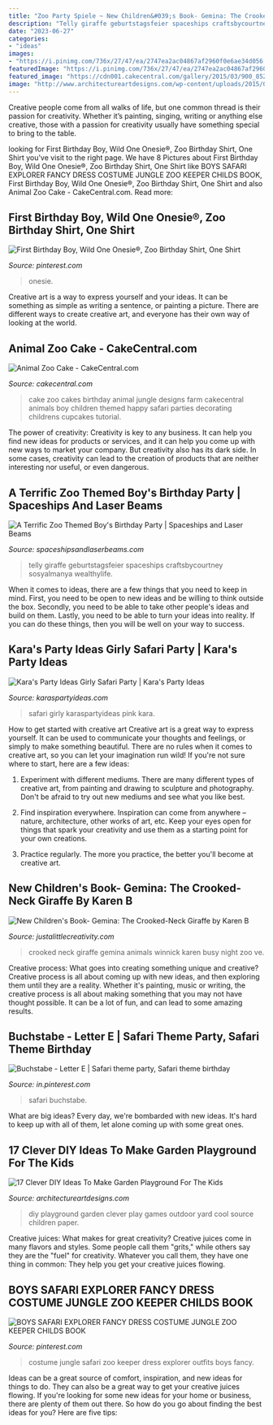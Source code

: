 ```yaml
---
title: "Zoo Party Spiele ~ New Children&#039;s Book- Gemina: The Crooked-neck Giraffe By Karen B"
description: "Telly giraffe geburtstagsfeier spaceships craftsbycourtney sosyalmanya wealthylife"
date: "2023-06-27"
categories:
- "ideas"
images:
- "https://i.pinimg.com/736x/27/47/ea/2747ea2ac04867af2960f0e6ae34d056.jpg"
featuredImage: "https://i.pinimg.com/736x/27/47/ea/2747ea2ac04867af2960f0e6ae34d056.jpg"
featured_image: "https://cdn001.cakecentral.com/gallery/2015/03/900_852767mh7m_animal-zoo-cake.jpg"
image: "http://www.architectureartdesigns.com/wp-content/uploads/2015/05/1551.jpg"
---
```



Creative people come from all walks of life, but one common thread is their passion for creativity. Whether it’s painting, singing, writing or anything else creative, those with a passion for creativity usually have something special to bring to the table.

	

		
looking for First Birthday Boy, Wild One Onesie®, Zoo Birthday Shirt, One Shirt you've visit to the right page. We have 8 Pictures about First Birthday Boy, Wild One Onesie®, Zoo Birthday Shirt, One Shirt like BOYS SAFARI EXPLORER FANCY DRESS COSTUME JUNGLE ZOO KEEPER CHILDS BOOK, First Birthday Boy, Wild One Onesie®, Zoo Birthday Shirt, One Shirt and also Animal Zoo Cake - CakeCentral.com. Read more:
		
    
## First Birthday Boy, Wild One Onesie®, Zoo Birthday Shirt, One Shirt

<img loading=lazy src="https://i.pinimg.com/736x/9e/2a/66/9e2a661be885a7053facbf9c624ffbf5.jpg" onerror="this.onerror=null;this.src='https://tse3.mm.bing.net/th?id=OIP.5EEDVUuuqu5RA5-nIm08ZQHaJ3&amp;pid=15.1';" alt="First Birthday Boy, Wild One Onesie®, Zoo Birthday Shirt, One Shirt">

_Source: pinterest.com_

>onesie. 

	

Creative art is a way to express yourself and your ideas. It can be something as simple as writing a sentence, or painting a picture. There are different ways to create creative art, and everyone has their own way of looking at the world.

    
## Animal Zoo Cake - CakeCentral.com

<img loading=lazy src="https://cdn001.cakecentral.com/gallery/2015/03/900_852767mh7m_animal-zoo-cake.jpg" onerror="this.onerror=null;this.src='https://tse3.mm.bing.net/th?id=OIP.dj-NodBzD51J_6B7noC3HAHaJ4&amp;pid=15.1';" alt="Animal Zoo Cake - CakeCentral.com">

_Source: cakecentral.com_

>cake zoo cakes birthday animal jungle designs farm cakecentral animals boy children themed happy safari parties decorating childrens cupcakes tutorial. 

	

The power of creativity:
Creativity is key to any business. It can help you find new ideas for products or services, and it can help you come up with new ways to market your company. But creativity also has its dark side. In some cases, creativity can lead to the creation of products that are neither interesting nor useful, or even dangerous.

    
## A Terrific Zoo Themed Boy&#039;s Birthday Party | Spaceships And Laser Beams

<img loading=lazy src="https://spaceshipsandlaserbeams.com/wp-content/uploads/2015/09/zoo-themed-birthday-party-ideas.jpg" onerror="this.onerror=null;this.src='https://tse3.mm.bing.net/th?id=OIP.YhawtnhbN2nDdQTBzZop0QHaLH&amp;pid=15.1';" alt="A Terrific Zoo Themed Boy&#039;s Birthday Party | Spaceships and Laser Beams">

_Source: spaceshipsandlaserbeams.com_

>telly giraffe geburtstagsfeier spaceships craftsbycourtney sosyalmanya wealthylife. 

	

When it comes to ideas, there are a few things that you need to keep in mind. First, you need to be open to new ideas and be willing to think outside the box. Secondly, you need to be able to take other people's ideas and build on them. Lastly, you need to be able to turn your ideas into reality. If you can do these things, then you will be well on your way to success.

    
## Kara&#039;s Party Ideas Girly Safari Party | Kara&#039;s Party Ideas

<img loading=lazy src="https://karaspartyideas.com/wp-content/uploads/2018/03/Girly-Safari-Party-via-Karas-Party-Ideas-KarasPartyIdeas.com20.jpg" onerror="this.onerror=null;this.src='https://tse1.mm.bing.net/th?id=OIP.cTrPWBWKfrJKIWKOkrfnTgHaLH&amp;pid=15.1';" alt="Kara&#039;s Party Ideas Girly Safari Party | Kara&#039;s Party Ideas">

_Source: karaspartyideas.com_

>safari girly karaspartyideas pink kara. 

	

How to get started with creative art
Creative art is a great way to express yourself. It can be used to communicate your thoughts and feelings, or simply to make something beautiful. There are no rules when it comes to creative art, so you can let your imagination run wild! If you're not sure where to start, here are a few ideas:
1. Experiment with different mediums. There are many different types of creative art, from painting and drawing to sculpture and photography. Don't be afraid to try out new mediums and see what you like best.

2. Find inspiration everywhere. Inspiration can come from anywhere – nature, architecture, other works of art, etc. Keep your eyes open for things that spark your creativity and use them as a starting point for your own creations.

3. Practice regularly. The more you practice, the better you'll become at creative art.

    
## New Children&#039;s Book- Gemina: The Crooked-Neck Giraffe By Karen B

<img loading=lazy src="https://www.justalittlecreativity.com/wp-content/uploads/2014/06/gemina-1.jpg" onerror="this.onerror=null;this.src='https://tse3.mm.bing.net/th?id=OIP.r_ALbYEZOvhsPCtI3aU1OAHaJm&amp;pid=15.1';" alt="New Children&#039;s Book- Gemina: The Crooked-Neck Giraffe by Karen B">

_Source: justalittlecreativity.com_

>crooked neck giraffe gemina animals winnick karen busy night zoo ve. 

	

Creative process: What goes into creating something unique and creative?
Creative process is all about coming up with new ideas, and then exploring them until they are a reality. Whether it's painting, music or writing, the creative process is all about making something that you may not have thought possible. It can be a lot of fun, and can lead to some amazing results.

    
## Buchstabe - Letter E | Safari Theme Party, Safari Theme Birthday

<img loading=lazy src="https://i.pinimg.com/736x/27/47/ea/2747ea2ac04867af2960f0e6ae34d056.jpg" onerror="this.onerror=null;this.src='https://tse4.mm.bing.net/th?id=OIP.afI9vzTkNep3nXjhKjmaWQHaLE&amp;pid=15.1';" alt="Buchstabe - Letter E | Safari theme party, Safari theme birthday">

_Source: in.pinterest.com_

>safari buchstabe. 

	

What are big ideas?
Every day, we're bombarded with new ideas. It's hard to keep up with all of them, let alone coming up with some great ones.

    
## 17 Clever DIY Ideas To Make Garden Playground For The Kids

<img loading=lazy src="http://www.architectureartdesigns.com/wp-content/uploads/2015/05/1551.jpg" onerror="this.onerror=null;this.src='https://tse4.mm.bing.net/th?id=OIP.Z24ofxdrr2RAENTLCr4r-gHaKc&amp;pid=15.1';" alt="17 Clever DIY Ideas To Make Garden Playground For The Kids">

_Source: architectureartdesigns.com_

>diy playground garden clever play games outdoor yard cool source children paper. 

	

Creative juices: What makes for great creativity?
Creative juices come in many flavors and styles. Some people call them "grits," while others say they are the "fuel" for creativity. Whatever you call them, they have one thing in common: They help you get your creative juices flowing.

    
## BOYS SAFARI EXPLORER FANCY DRESS COSTUME JUNGLE ZOO KEEPER CHILDS BOOK

<img loading=lazy src="https://i.pinimg.com/736x/ad/99/b5/ad99b5c68459b4adb4e5bd29d065d829.jpg" onerror="this.onerror=null;this.src='https://tse1.mm.bing.net/th?id=OIP.2K5M4z9XR0kNQJsLry1AqAHaQq&amp;pid=15.1';" alt="BOYS SAFARI EXPLORER FANCY DRESS COSTUME JUNGLE ZOO KEEPER CHILDS BOOK">

_Source: pinterest.com_

>costume jungle safari zoo keeper dress explorer outfits boys fancy. 

	

Ideas can be a great source of comfort, inspiration, and new ideas for things to do. They can also be a great way to get your creative juices flowing. If you're looking for some new ideas for your home or business, there are plenty of them out there. So how do you go about finding the best ideas for you? Here are five tips: 

